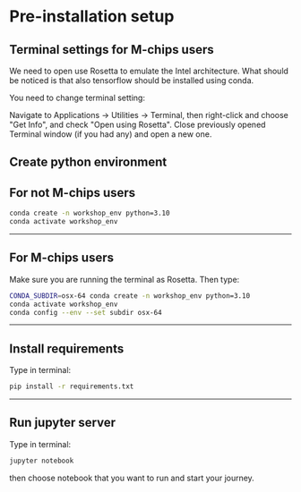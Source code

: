 # Pre-installation setup

## Terminal settings for M-chips users

We need to open use Rosetta to emulate the Intel architecture. What should be noticed is that also tensorflow should be
installed using conda.

You need to change terminal setting:

Navigate to Applications -> Utilities -> Terminal, then right-click and choose "Get Info", and check "Open using Rosetta".
Close previously opened Terminal window (if you had any) and open a new one.

Create python environment
---
## For not M-chips users
```bash
conda create -n workshop_env python=3.10
conda activate workshop_env
```
---
## For M-chips users
Make sure you are running the terminal as Rosetta. Then type:
```bash
CONDA_SUBDIR=osx-64 conda create -n workshop_env python=3.10
conda activate workshop_env
conda config --env --set subdir osx-64
```
---
## Install requirements
Type in terminal:
```bash
pip install -r requirements.txt 
```
---
## Run jupyter server
Type in terminal:
```bash
jupyter notebook
```
then choose notebook that you want to run and start your journey.